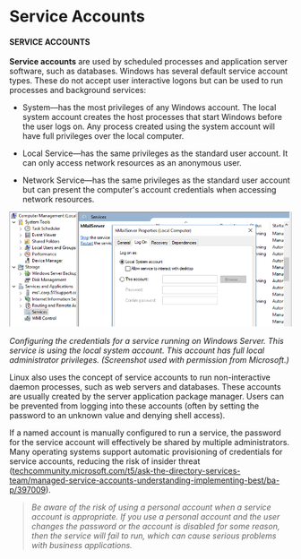 # Service Accounts

#### SERVICE ACCOUNTS

**Service accounts** are used by scheduled processes and application server software, such as databases. Windows has several default service account types. These do not accept user interactive logons but can be used to run processes and background services:

-   System—has the most privileges of any Windows account. The local system account creates the host processes that start Windows before the user logs on. Any process created using the system account will have full privileges over the local computer.
    
-   Local Service—has the same privileges as the standard user account. It can only access network resources as an anonymous user.
    
-   Network Service—has the same privileges as the standard user account but can present the computer's account credentials when accessing network resources.

![](./img/serviceaccount.png)

_Configuring the credentials for a service running on Windows Server. This service is using the local system account. This account has full local administrator privileges. (Screenshot used with permission from Microsoft.)_

Linux also uses the concept of service accounts to run non-interactive daemon processes, such as web servers and databases. These accounts are usually created by the server application package manager. Users can be prevented from logging into these accounts (often by setting the password to an unknown value and denying shell access).

If a named account is manually configured to run a service, the password for the service account will effectively be shared by multiple administrators. Many operating systems support automatic provisioning of credentials for service accounts, reducing the risk of insider threat ([techcommunity.microsoft.com/t5/ask-the-directory-services-team/managed-service-accounts-understanding-implementing-best/ba-p/397009](https://course.adinusa.id/sections/service-accounts)).

> _Be aware of the risk of using a personal account when a service account is appropriate. If you use a personal account and the user changes the password or the account is disabled for some reason, then the service will fail to run, which can cause serious problems with business applications._